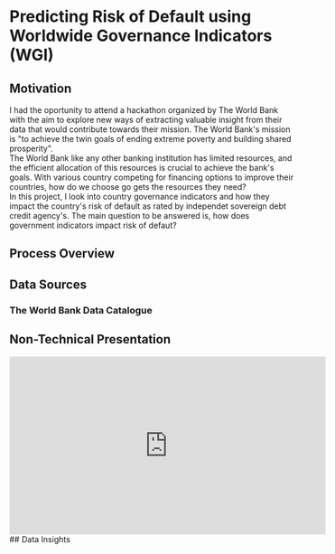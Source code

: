 # Predicting Risk of Default using Worldwide Governance Indicators (WGI)
## Motivation
I had the oportunity to attend a hackathon organized by The World Bank with the aim to explore new ways of extracting valuable insight from their data that would contribute towards their mission. The World Bank's mission is "to achieve the twin goals of ending extreme poverty and building shared prosperity".  
The World Bank like any other banking institution has limited resources, and the efficient allocation of this resources is crucial to achieve the bank's goals. With various country competing for financing options to improve their countries, how do we choose go gets the resources they need?  
In this project, I look into country governance indicators and how they impact the country's risk of default as rated by independet sovereign debt credit agency's. The main question to be answered is, how does government indicators impact risk of defaut?

## Process Overview

## Data Sources
### The World Bank Data Catalogue
## Non-Technical Presentation
<iframe width="560" height="315" src="https://www.youtube.com/embed/ny-iaCbJucM" frameborder="0" allow="accelerometer; autoplay; encrypted-media; gyroscope; picture-in-picture" allowfullscreen></iframe>
## Data Insights
